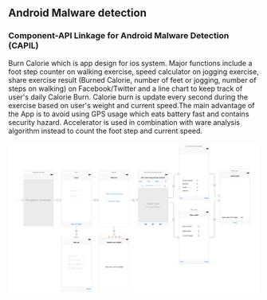 ## Android Malware detection


### Component-API Linkage for Android Malware Detection (CAPIL)

Burn Calorie which is app design for ios system. Major functions include a foot step counter on walking exercise, speed calculator on jogging exercise, share exercise result (Burned Calorie, number of feet or jogging, number of steps on walking) on Facebook/Twitter and a line chart to keep track of user's daily Calorie Burn. Calorie burn is update every second during the exercise based on user's weight and current speed.The main advantage of the App is to avoid using GPS usage which eats battery fast and contains security hazard. Accelerator is used in combination with ware analysis algorithm instead to count the foot step and current speed.

![result png](./readme_img/storyboard.jpg)




